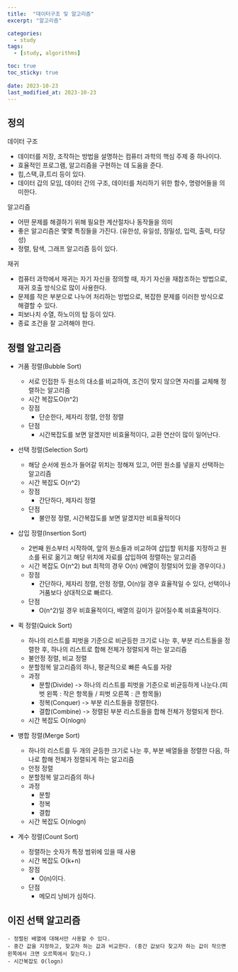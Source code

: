 ```yaml
---
title:  "데이터구조 및 알고리즘"
excerpt: "알고리즘"

categories:
  - study
tags:
  - [study, algorithms]

toc: true
toc_sticky: true
 
date: 2023-10-23
last_modified_at: 2023-10-23
---
```


## 정의 

데이터 구조 
 - 데이터를 저장, 조작하는 방법을 설명하는 컴퓨터 과학의 핵심 주제 중 하나이다. 
 - 효율적인 프로그램, 알고리즘을 구현하는 데 도움을 준다. 
 - 힙,스택,큐,트리 등이 있다. 
 - 데이터 갑의 모임, 데이터 간의 구조, 데이터를 처리하기 위한 함수, 명령어들을 의미한다. 

알고리즘 
 - 어떤 문제를 해결하기 위해 필요한 계산절차나 동작들을 의미
 - 좋은 알고리즘은 몇몇 특징들을 가진다. (유한성, 유일성, 정밀성, 입력, 출력, 타당성)
 - 정렬, 탐색, 그래프 알고리즘 등이 있다.

 재귀 
  - 컴퓨터 과학에서 재귀는 자기 자신을 정의할 때, 자기 자신을 재참조하는 방법으로, 재귀 호출 방식으로 많이 사용한다. 
  - 문제를 작은 부분으로 나누어 처리하는 방법으로, 복잡한 문제를 이러한 방식으로 해결할 수 있다. 
  - 피보나치 수열, 하노이의 탑 등이 있다. 
  - 종료 조건을 잘 고려해야 한다. 


## 정렬 알고리즘 
 - 거품 정렬(Bubble Sort)
    - 서로 인접한 두 원소의 대소를 비교하여, 조건이 맞지 않으면 자리를 교체해 정렬하는 알고리즘
    - 시간 복잡도O(n^2) 
    - 장점 
        - 단순한다, 제자리 정렬, 안정 정렬 
    - 단점 
        - 시간복잡도를 보면 알겠지만 비효율적이다, 교환 연산이 많이 일어난다. 

 - 선택 정렬(Selection Sort)
    - 해당 순서에 원소가 들어갈 위치는 정해져 있고, 어떤 원소를 넣을지 선택하는 알고리즘
    - 시간 복잡도 O(n^2)
    - 장점
        - 간단하다, 제자리 정렬
    - 단점 
        - 불안정 정렬, 시간복잡도를 보면 알겠지만 비효율적이다

 - 삽입 정렬(Insertion Sort)
    - 2번째 원소부터 시작하여, 앞의 원소들과 비교하여 삽입할 위치를 지정하고 원소를 뒤로 옮기고 해당 위치에 자료를 삽입하여 정렬하는 알고리즘 
    - 시간 복잡도 O(n^2) but 최적의 경우 O(n) (배열이 정렬되어 있을 경우이다.)
    - 장점 
        - 간단하다, 제자리 정렬, 안정 정렬, O(n)일 경우 효율적일 수 있다, 선택이나 거품보다 상대적으로 빠르다. 
    - 단점 
        - O(n^2)일 경우 비효율적이다, 배열의 길이가 길어질수록 비효율적이다. 

 - 퀵 정렬(Quick Sort)
    - 하나의 리스트를 피벗을 기준으로 비균등한 크기로 나눈 후, 부분 리스트들을 정렬한 후, 하나의 리스트로 합해 전체가 정렬되게 하는 알고리즘 
    - 불안정 정렬, 비교 정렬 
    - 분할정복 알고리즘의 하나, 평균적으로 빠른 속도를 자랑 
    - 과정 
        - 분할(Divide) -> 하나의 리스트를 피벗을 기준으로 비균등하게 나눈다.(피벗 왼쪽 : 작은 항목들 / 피벗 오른쪽 : 큰 항목들) 
        - 정복(Conquer) -> 부분 리스트들을 정렬한다. 
        - 결합(Combine) -> 정렬된 부분 리스트들을 합해 전체가 정렬되게 한다. 
    - 시간 복잡도 O(nlogn)

 - 병합 정렬(Merge Sort)
    - 하나의 리스트를 두 개의 균등한 크기로 나눈 후, 부분 배열들을 정렬한 다음, 하나로 합해 전체가 정렬되게 하는 알고리즘
    - 안정 정렬
    - 분할정복 알고리즘의 하나
    - 과정
        - 분할 
        - 정복
        - 결합
    - 시간 복잡도 O(nlogn)

 - 계수 정렬(Count Sort)
    - 정렬하는 숫자가 특정 범위에 있을 때 사용
    - 시간 복잡도 O(k+n)
    - 장점 
        - O(n)이다. 
    - 단점 
        - 메모리 낭비가 심하다. 


## 이진 선택 알고리즘 
    - 정렬된 배열에 대해서만 사용할 수 있다. 
    - 중간 값을 지정하고, 찾고자 하는 값과 비교한다. (중간 값보다 찾고자 하는 값이 작으면 왼쪽에서 크면 오르쪽에서 찾는다.)
    - 시간복잡도 O(logn) 
    